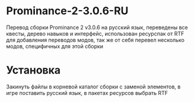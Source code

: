 # Prominance-2-3.0.6-RU
Перевод сборки Prominance 2 v3.0.6 на русский язык, переведены все квесты, дерево навыков и интерфейс, использован ресурспак от RTF для добавления переводов  модов, так же от себя перевел несколько модов, специфичных для этой сборки
# Установка
Закинуть файлы в корневой каталог сборки с заменой элементов, в игре поставить русский язык, в пакетах ресурсов выбрать RTF
